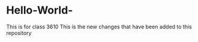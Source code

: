# Hello-World-
This is for class 3610
This is the new changes that have been added to this repository 
